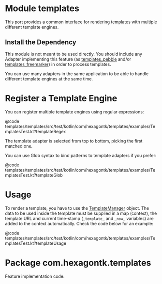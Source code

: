 
# Module templates
This port provides a common interface for rendering templates with multiple different template
engines.

## Install the Dependency
This module is not meant to be used directly. You should include any Adapter implementing this
feature (as [templates_pebble] and/or [templates_freemarker]) in order to process templates.

You can use many adapters in the same application to be able to handle different template engines at
the same time.

[templates_pebble]: templates_pebble.md
[templates_freemarker]: templates_freemarker.md

# Register a Template Engine
You can register multiple template engines using regular expressions:

@code templates/templates/src/test/kotlin/com/hexagontk/templates/examples/TemplatesTest.kt?templateRegex

The template adapter is selected from top to bottom, picking the first matched one.

You can use Glob syntax to bind patterns to template adapters if you prefer:

@code templates/templates/src/test/kotlin/com/hexagontk/templates/examples/TemplatesTest.kt?templateGlob

# Usage
To render a template, you have to use the [TemplateManager] object. The data to be used inside the
template must be supplied in a map (context), the template URL and current time-stamp (`_template_`
and `_now_` variables) are added to the context automatically. Check the code below for an example:

@code templates/templates/src/test/kotlin/com/hexagontk/templates/examples/TemplatesTest.kt?templateUsage

[TemplateManager]: ../api/templates/templates/com.hexagontk.templates/-template-manager

# Package com.hexagontk.templates
Feature implementation code.
